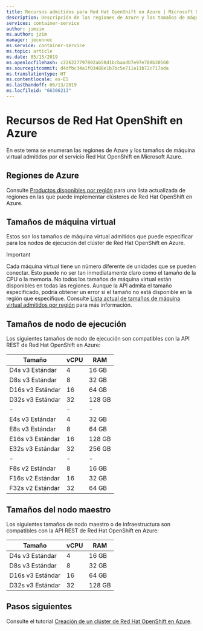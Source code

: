 ```yaml
---
title: Recursos admitidos para Red Hat OpenShift en Azure | Microsoft Docs
description: Descripción de las regiones de Azure y los tamaños de máquina virtual admitidos por Red Hat OpenShift en Microsoft Azure.
services: container-service
author: jimzim
ms.author: jzim
manager: jeconnoc
ms.service: container-service
ms.topic: article
ms.date: 05/15/2019
ms.openlocfilehash: c226227797802ab58d1bcbaadb7e97e780b30560
ms.sourcegitcommit: d4dfbc34a1f03488e1b7bc5e711a11b72c717ada
ms.translationtype: HT
ms.contentlocale: es-ES
ms.lasthandoff: 06/13/2019
ms.locfileid: "66306213"
---
```

# <a name="azure-red-hat-openshift-resources"></a>Recursos de Red Hat OpenShift en Azure

En este tema se enumeran las regiones de Azure y los tamaños de máquina virtual admitidos por el servicio Red Hat OpenShift en Microsoft Azure.

## <a name="azure-regions"></a>Regiones de Azure

Consulte [Productos disponibles por región](https://azure.microsoft.com/global-infrastructure/services/?products=openshift&regions=all) para una lista actualizada de regiones en las que puede implementar clústeres de Red Hat OpenShift en Azure.

## <a name="virtual-machine-sizes"></a>Tamaños de máquina virtual

Estos son los tamaños de máquina virtual admitidos que puede especificar para los nodos de ejecución del clúster de Red Hat OpenShift en Azure.

> [!Important]
> Cada máquina virtual tiene un número diferente de unidades que se pueden conectar. Esto puede no ser tan inmediatamente claro como el tamaño de la CPU o la memoria.
> No todos los tamaños de máquina virtual están disponibles en todas las regiones. Aunque la API admita el tamaño especificado, podría obtener un error si el tamaño no está disponible en la región que especifique.
> Consulte [Lista actual de tamaños de máquina virtual admitidos por región](https://azure.microsoft.com/global-infrastructure/services/?products=virtual-machines) para más información.

## <a name="compute-node-sizes"></a>Tamaños de nodo de ejecución

Los siguientes tamaños de nodo de ejecución son compatibles con la API REST de Red Hat OpenShift en Azure:

|Tamaño|vCPU|RAM|
|-|-|-|
|D4s v3 Estándar|4|16 GB|
|D8s v3 Estándar|8|32 GB|
|D16s v3 Estándar|16|64 GB|
|D32s v3 Estándar|32|128 GB|
|-|-|-|
|E4s v3 Estándar|4|32 GB|
|E8s v3 Estándar|8|64 GB|
|E16s v3 Estándar|16|128 GB|
|E32s v3 Estándar|32|256 GB|
|-|-|-|
|F8s v2 Estándar|8|16 GB|
|F16s v2 Estándar|16|32 GB|
|F32s v2 Estándar|32|64 GB|

## <a name="master-node-sizes"></a>Tamaños del nodo maestro

Los siguientes tamaños de nodo maestro o de infraestructura son compatibles con la API REST de Red Hat OpenShift en Azure:

|Tamaño|vCPU|RAM|
|-|-|-|
|D4s v3 Estándar|4|16 GB|
|D8s v3 Estándar|8|32 GB|
|D16s v3 Estándar|16|64 GB|
|D32s v3 Estándar|32|128 GB|

## <a name="next-steps"></a>Pasos siguientes

Consulte el tutorial [Creación de un clúster de Red Hat OpenShift en Azure](tutorial-create-cluster.md).